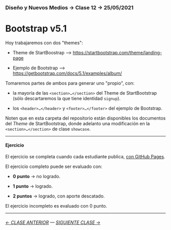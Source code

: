 ### Diseño y Nuevos Medios → Clase 12 → 25/05/2021

# Bootstrap v5.1

Hoy trabajaremos con dos "themes":

- Theme de StartBoostrap --> https://startbootstrap.com/theme/landing-page

- Ejemplo de Bootstrap --> https://getbootstrap.com/docs/5.1/examples/album/

Tomaremos partes de ambos para generar uno "propio", con:

- la mayoría de las `<section>…</section>` del Theme de StartBootstrap (sólo descartaremos la que tiene identidad `signup`).

- los `<header>…</header>` y `<footer>…</footer>` del ejemplo de Bootstrap.

Noten que en esta carpeta del repositorio están disponibles los documentos del *Theme* de StartBootstrap, donde adelanto una modificación en la `<section>…</section>` de clase `showcase`.

- - - - - - - 

#### Ejercicio

El ejercicio se completa cuando cada estudiante publica, [con GitHub Pages](https://docs.github.com/es/free-pro-team@latest/github/working-with-github-pages/configuring-a-publishing-source-for-your-github-pages-site).

El ejercicio completo puede ser evaluado con:

- **0 punto** → no logrado.

- **1 punto** → logrado.

- **2 puntos** → logrado, con aporte descatado.

El ejercicio incompleto es evaluado con 0 punto.

- - - - - - - 

###### [← CLASE ANTERIOR](https://github.com/profesorfaco/dno037-2022/tree/main/clase-11) — [SIGUIENTE CLASE →](https://github.com/profesorfaco/dno037-2022/tree/main/clase-13)
